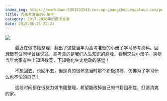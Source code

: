 ```yaml
---
index_img: https://markdown-1301532546.cos.ap-guangzhou.myqcloud.com/peipei_blog/20210921150014.jpeg
title: 为高考准备的小册子
category: 2017-2020年的简书文章
date: 2018.06.21 22:24
---
```


![](https://markdown-1301532546.cos.ap-guangzhou.myqcloud.com/peipei_blog/20210921150014.jpeg)  



        最近在做书籍整理，翻出了这些当年为高考准备的小册子学习参考资料。回想起有位同学曾经说过，高考真的是我们人生知识的巅峰。看到这些小册子，感觉当年大家有种上知语数英，下知物化生史地政的感觉！  

        不想回去，也回不去，但是真的很怀念当时那个积极拼搏、仿佛为了学习什么也不怕的自己！

        这段时间都在很努力做书籍整理，希望能改掉自己的书籍囤积症，打造清爽的家。